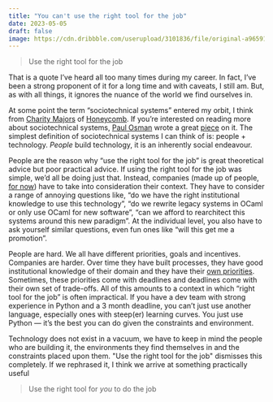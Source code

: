 ```yaml
---
title: "You can't use the right tool for the job"
date: 2023-05-05
draft: false
image: https://cdn.dribbble.com/userupload/3101836/file/original-a965913cd388323dc19810ac99920ba5.png
---
```


> Use the right tool for the job

That is a quote I’ve heard all too many times during my career. In fact, I’ve been a strong proponent
of it for a long time and with caveats, I still am. But, as with all things, it ignores the nuance of
the world we find ourselves in.

At some point the term “sociotechnical systems” entered my orbit, I think from [Charity Majors](https://twitter.com/mipsytipsy)
of [Honeycomb](https://www.honeycomb.io/). If you’re interested on reading more about sociotechnical
systems, [Paul Osman](https://twitter.com/paulosman) wrote a great [piece](https://paulosman.me/2021/10/02/sociotechnical-lenses-into-software-systems/)
on it. The simplest definition of sociotechnical systems I can think of is: people + technology.
*People* build technology, it is an inherently social endeavour.

People are the reason why “use the right tool for the job” is great theoretical advice but poor practical
advice. If using the right tool for the job was simple, we’d all be doing just that. Instead, companies
(made up of people, [for now](https://www.figure.ai/)) have to take into consideration their context.
They have to consider a range of annoying questions like, “do we have the right institutional knowledge
to use this technology”, “do we rewrite legacy systems in OCaml or only use OCaml for new software”,
“can we afford to rearchitect this systems around this new paradigm”. At the individual level, you also
have to ask yourself similar questions, even fun ones like “will this get me a promotion”.

People are hard. We all have different priorities, goals and incentives. Companies are harder. Over
time they have built processes, they have good institutional knowledge of their domain and they have
their [own priorities](https://www.theverge.com/2023/4/27/23700629/dropbox-laying-off-500-people-pivoting-ai).
Sometimes, these priorities come with deadlines and deadlines come with their own set of trade-offs.
All of this amounts to a context in which “right tool for the job” is often impractical. If you have
a dev team with strong experience in Python and a 3 month deadline, you can’t just use another language,
especially ones with steep(er) learning curves. You just use Python — it’s the best you can do given
the constraints and environment.

Technology does not exist in a vacuum, we have to keep in mind the people who are building it, the
environments they find themselves in and the constraints placed upon them. "Use the right tool for the
job" dismisses this completely. If we rephrased it, I think we arrive at something practically useful

> Use the right tool for *you* to do the job
